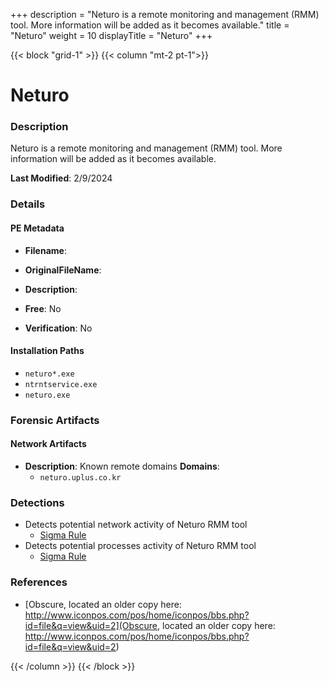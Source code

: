 +++
description = "Neturo is a remote monitoring and management (RMM) tool. More information will be added as it becomes available."
title = "Neturo"
weight = 10
displayTitle = "Neturo"
+++


{{< block "grid-1" >}}
{{< column "mt-2 pt-1">}}

# Neturo


### Description

Neturo is a remote monitoring and management (RMM) tool. More information will be added as it becomes available.



**Last Modified**: 2/9/2024

### Details


#### PE Metadata
- **Filename**: 
- **OriginalFileName**: 
- **Description**: 


- **Free**: No

- **Verification**: No




#### Installation Paths
- `neturo*.exe`
- `ntrntservice.exe`
- `neturo.exe`

### Forensic Artifacts




#### Network Artifacts
- **Description**: Known remote domains  **Domains**:
    - `neturo.uplus.co.kr`


### Detections
- Detects potential network activity of Neturo RMM tool
  - [Sigma Rule](https://github.com/magicsword-io/LOLRMM/blob/main/detections/sigma/neturo_network_sigma.yml)
- Detects potential processes activity of Neturo RMM tool
  - [Sigma Rule](https://github.com/magicsword-io/LOLRMM/blob/main/detections/sigma/neturo_processes_sigma.yml)

### References
- [Obscure, located an older copy here: http://www.iconpos.com/pos/home/iconpos/bbs.php?id=file&q=view&uid=2](Obscure, located an older copy here: http://www.iconpos.com/pos/home/iconpos/bbs.php?id=file&q=view&uid=2)



{{< /column >}}
{{< /block >}}
